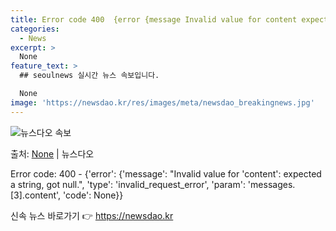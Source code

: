 ```yaml
---
title: Error code 400  {error {message Invalid value for content expected a string got null. type invalid_request_error param messages.[1].content code None}}
categories:
  - News
excerpt: >
  None
feature_text: >
  ## seoulnews 실시간 뉴스 속보입니다.

  None
image: 'https://newsdao.kr/res/images/meta/newsdao_breakingnews.jpg'
---
```


![뉴스다오 속보](https://newsdao.kr/res/images/meta/newsdao_breakingnews.jpg)

<p>출처: <a href="https://newsdao.kr/4160" rel="dofollow">None</a> | 뉴스다오</p>

Error code: 400 - {'error': {'message': "Invalid value for 'content': expected a string, got null.", 'type': 'invalid_request_error', 'param': 'messages.[3].content', 'code': None}} 

신속 뉴스 바로가기 👉 <a href="https://newsdao.kr" rel="dofollow">https://newsdao.kr</a>


